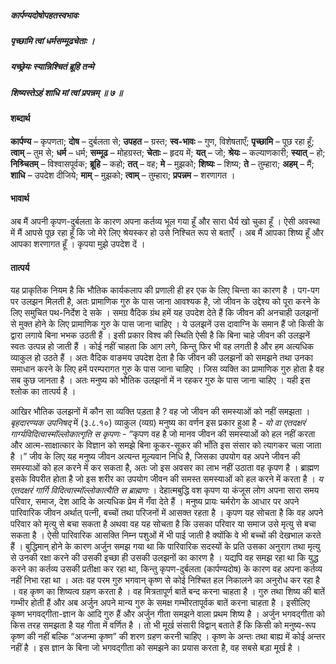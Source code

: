 ##### कार्पण्यदोषोपहतस्वभावः
##### पृच्छामि त्वां धर्मसम्मूढचेताः ।
##### यच्छ्रेयः स्यान्निश्चितं ब्रूहि तन्मे
##### शिष्यस्तेऽहं शाधि मां त्वां प्रपन्नम् ॥ ७ ॥

#### शब्दार्थ

**कार्पण्य** – कृपणता; **दोष** – दुर्बलता से; **उपहत** – ग्रस्त; **स्व-भावः** – गुण, विशेषताएँ; **पृच्छामि** – पूछ रहा हूँ; **त्वाम्** – तुम से; **धर्म** – धर्म; **सम्मूढ** – मोहग्रस्त; **चेताः** – हृदय में; **यत्** – जो; **श्रेयः** – कल्याणकारी; **स्यात्** – हो; **निश्र्चितम्** – विश्वासपूर्वक; **ब्रूहि** – कहो; **तत्** – वह; **मे** – मुझको; **शिष्यः** – शिष्य; **ते** – तुम्हारा; **अहम्** – मैं; **शाधि** – उपदेश दीजिये; **माम्** – मुझको; **त्वाम्** – तुम्हारा; **प्रपन्नम** – शरणागत ।

#### भावार्थ

अब मैं अपनी कृपण-दुर्बलता के कारण अपना कर्तव्य भूल गया हूँ और सारा धैर्य खो चुका हूँ । ऐसी अवस्था में मैं आपसे पूछ रहा हूँ कि जो मेरे लिए श्रेयस्कर हो उसे निश्चित रूप से बताएँ । अब मैं आपका शिष्य हूँ और आपका शरणागत हूँ । कृपया मुझे उपदेश दें ।

#### तात्पर्य

यह प्राकृतिक नियम है कि भौतिक कार्यकलाप की प्रणाली ही हर एक के लिए चिन्ता का कारण है । पग-पग पर उलझन मिलती है, अतः प्रामाणिक गुरु के पास जाना आवश्यक है, जो जीवन के उद्देश्य को पूरा करने के लिए समुचित पथ-निर्देश दे सके । समग्र वैदिक ग्रंथ हमें यह उपदेश देते हैं कि जीवन की अनचाही उलझनों से मुक्त होने के लिए प्रामाणिक गुरु के पास जाना चाहिए । ये उलझनें उस दावाग्नि के समान हैं जो किसी के द्वारा लगाये बिना भभक उठती हैं । इसी प्रकार विश्व की स्थिति ऐसी है कि बिना चाहे जीवन की उलझनें स्वतः उत्पन्न हो जाती हैं । कोई नहीं चाहता कि आग लगे, किन्तु फिर भी वह लगती है और हम अत्यधिक व्याकुल हो उठते हैं । अतः वैदिक वाङमय उपदेश देता है कि जीवन की उलझनों को समझने तथा उनका समाधान करने के लिए हमें परम्परागत गुरु के पास जाना चाहिए । जिस व्यक्ति का प्रामाणिक गुरु होता है वह सब कुछ जानता है । अतः मनुष्य को भौतिक उलझनों में न रहकर गुरु के पास जाना चाहिए । यही इस श्लोक का तात्पर्य है ।

आखिर भौतिक उलझनों में कौन सा व्यक्ति पड़ता है ? वह जो जीवन की समस्याओं को नहीं समझता । *बृहदारण्यक उपनिषद्* में (३.८.१०) व्याकुल (व्यग्र) मनुष्य का वर्णन इस प्रकार हुआ है - *यो वा एतदक्षरं गार्ग्यविदित्वास्मॉल्लोकात्गृति स कृपणः* - “कृपण वह है जो मानव जीवन की समस्याओं को हल नहीं करता और आत्म-साक्षात्कार के विज्ञान को समझे बिना कूकर-सूकर की भाँति इस संसार को त्यागकर चला जाता है ।” जीव के लिए यह मनुष्य जीवन अत्यन्त मूल्यवान निधि है, जिसका उपयोग वह अपने जीवन की समस्याओं को हल करने में कर सकता है, अतः जो इस अवसर का लाभ नहीं उठाता वह कृपण है । ब्राह्मण इसके विपरीत होता है जो इस शरीर का उपयोग जीवन की समस्त समस्याओं को हल करने में करता है । *य एतदक्षरं गार्गि विदित्वास्मॉल्लोकात्यैति स ब्राह्मणः* । देहात्मबुद्धि वश कृपण या कंजूस लोग अपना सारा समय परिवार, समाज, देश आदि के अत्यधिक प्रेम में गँवा देते हैं । मनुष्य प्रायः चर्मरोग के आधार पर अपने पारिवारिक जीवन अर्थात् पत्नी, बच्चों तथा परिजनों में आसक्त रहता है । कृपण यह सोचता है कि वह अपने परिवार को मृत्यु से बचा सकता है अथवा वह यह सोचता है कि उसका परिवार या समाज उसे मृत्यु से बचा सकता है । ऐसी पारिवारिक आसक्ति निम्न पशुओं में भी पाई जाती है क्योंकि वे भी बच्चों की देखभाल करते हैं । बुद्धिमान् होने के कारण अर्जुन समझ गया था कि पारिवारिक सदस्यों के प्रति उसका अनुराग तथा मृत्यु से उनकी रक्षा करने की उसकी इच्छा ही उसकी उलझनों का कारण है । यद्यपि वह समझ रहा था कि युद्ध करने का कर्तव्य उसकी प्रतीक्षा कर रहा था, किन्तु कृपण-दुर्बलता (कार्पण्यदोष) के कारण वह अपना कर्तव्य नहीं निभा रहा था । अतः वह परम गुरु भगवान् कृष्ण से कोई निश्चित हल निकालने का अनुरोध कर रहा है । वह कृष्ण का शिष्यत्व ग्रहण करता है । वह मित्रतापूर्ण बातें बन्द करना चाहता है । गुरु तथा शिष्य की बातें गम्भीर होती हैं और अब अर्जुन अपने मान्य गुरु के समक्ष गम्भीरतापूर्वक बातें करना चाहता है । इसीलिए कृष्ण भगवद्गीता-ज्ञान के आदि गुरु हैं और अर्जुन गीता समझने वाला प्रथम शिष्य है । अर्जुन भगवद्गीता को किस तरह समझता है यह गीता में वर्णित है । तो भी मूर्ख संसारी विद्वान् बताते हैं कि किसी को मनुष्य-रूप कृष्ण की नहीं बल्कि “अजन्मा कृष्ण” की शरण ग्रहण करनी चाहिए । कृष्ण के अन्तः तथा बाह्य में कोई अन्तर नहीं है । इस ज्ञान के बिना जो भगवद्गीता को समझने का प्रयास करता है, वह सबसे बड़ा मूर्ख है ।